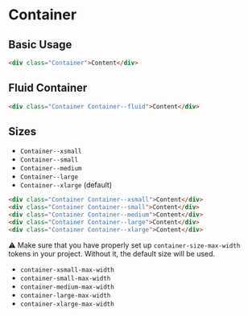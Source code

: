 # Container

## Basic Usage

```html
<div class="Container">Content</div>
```

## Fluid Container

```html
<div class="Container Container--fluid">Content</div>
```

## Sizes

- `Container--xsmall`
- `Container--small`
- `Container--medium`
- `Container--large`
- `Container--xlarge` (default)

```html
<div class="Container Container--xsmall">Content</div>
<div class="Container Container--small">Content</div>
<div class="Container Container--medium">Content</div>
<div class="Container Container--large">Content</div>
<div class="Container Container--xlarge">Content</div>
```

⚠️ Make sure that you have properly set up `container-size-max-width` tokens in your project. Without it, the default size will be used.

- `container-xsmall-max-width`
- `container-small-max-width`
- `container-medium-max-width`
- `container-large-max-width`
- `container-xlarge-max-width`
